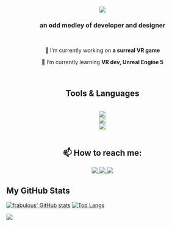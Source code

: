 
<h1 align="center">
    <img src="https://readme-typing-svg.herokuapp.com/?font=Righteous&size=35&color=CC0088&center=true&vCenter=true&width=500&height=70&duration=4000&lines=Hi+There!+👋;+I'm+Francesco+Bultrini!;" />
</h1>
<h3 align=center> an odd medley of developer and designer </h3>
<br/>

<div align=center>
  
🔭 I’m currently working on **a surreal VR game**

🌱 I’m currently learning **VR dev, Unreal Engine 5**

</div>

<br/>

<h2 align=center>Tools & Languages</h2>
<br/>
<div align=center>
    <img src="https://skillicons.dev/icons?i=github,c,cs,java,kotlin,git" /><br>
    <img src="https://skillicons.dev/icons?i=vscode,unity,unreal,blender" /><br>
    <img src="https://skillicons.dev/icons?i=figma,photoshop,pr,ai" />
</div>

<br/>

<h2 align=center>📫 How to reach me:</h2>
<div align="center"> 
  <a href="mailto:fr.bultrini@gmail.com">
    <img src="https://img.shields.io/badge/Gmail-333333?style=for-the-badge&logo=gmail&logoColor=red" />
  </a>
  <a href="https://linkedin.com/in/frabulous" target="_blank">
    <img src="https://img.shields.io/badge/LinkedIn-0077B5?style=for-the-badge&logo=linkedin&logoColor=white" target="_blank" />
  </a>
  <a href="https://flowcode.com/page/frabool" target="_blank">
     <img src="https://img.shields.io/badge/more Links-FF5722?style=for-the-badge&logo=safari&logoColor=white" target="_blank" /> <!-- sqlite, safari, google-chrome are other good icon options -->
  </a>
  <!-- <a href="https://frabulous.github.io" target="_blank">
     <img src="https://img.shields.io/badge/Portfolio-FF5722?style=for-the-badge&logo=sqlite&logoColor=white" target="_blank" /> <!-- sqlite, safari, google-chrome are other good icon options -->
  <!--</a> -->
</div>

<!--
<div align=center>
<h2>My skills</h2>
  
![Git](https://img.shields.io/badge/git-%23F05033.svg?style=for-the-badge&logo=git&logoColor=white)
![GitHub](https://img.shields.io/badge/github-%23121011.svg?style=for-the-badge&logo=github&logoColor=white)
-->
  
<h2>My GitHub Stats</h2>

[![frabulous' GitHub stats](https://github-readme-stats.vercel.app/api?username=frabulous&show_icons=true&theme=radical&hide=contribs)](https://github.com/frabulous/github-readme-stats)
[![Top Langs](https://github-readme-stats.vercel.app/api/top-langs/?username=frabulous&layout=compact&theme=radical)](https://github.com/frabulous/github-readme-stats)

[![](https://visitcount.itsvg.in/api?id=frabulous&label=Profile%20Views&color=5&icon=5&pretty=true)](https://visitcount.itsvg.in)

</div>

<!--
**frabulous/frabulous** is a ✨ _special_ ✨ repository because its `README.md` (this file) appears on your GitHub profile.

Here are some ideas to get you started:

- 🔭 I’m currently working on ...
- 🌱 I’m currently learning ...
- 👯 I’m looking to collaborate on ...
- 🤔 I’m looking for help with ...
- 💬 Ask me about ...
- 📫 How to reach me: ...
- 😄 Pronouns: ...
- ⚡ Fun fact: ...
-->
